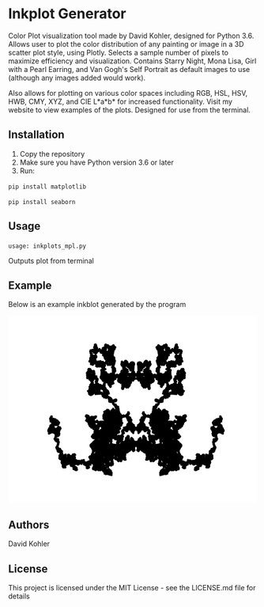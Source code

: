 # Inkplot Generator

Color Plot visualization tool made by David Kohler, designed for Python 3.6. Allows user to plot the color
distribution of any painting or image in a 3D scatter plot style, using Plotly. Selects a sample number of pixels
to maximize efficiency and visualization. Contains Starry Night, Mona Lisa, Girl with a Pearl Earring, and Van
Gogh's Self Portrait as default images to use (although any images added would work).

Also allows for plotting on various color spaces including RGB, HSL, HSV, HWB, CMY, XYZ, and CIE L\*a\*b\* for increased
functionality. Visit my website to view examples of the plots. Designed for use from the terminal.

## Installation

1. Copy the repository 
2. Make sure you have Python version 3.6 or later
3. Run:

`pip install matplotlib`

`pip install seaborn`

## Usage

`usage: inkplots_mpl.py`

Outputs plot from terminal

## Example

Below is an example inkblot generated by the program

![Example Inkblot](exInk.png)

## Authors

David Kohler

## License

This project is licensed under the MIT License - see the LICENSE.md file for details

